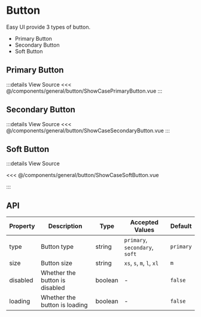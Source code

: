 <script setup lang='ts'>
import ShowCasePrimaryButton from './ShowCasePrimaryButton.vue'
import ShowCaseSecondaryButton from './ShowCaseSecondaryButton.vue'
import ShowCaseSoftButton from './ShowCaseSoftButton.vue'
</script>

# Button

Easy UI provide 3 types of button.

- Primary Button
- Secondary Button
- Soft Button

## Primary Button

<ShowCasePrimaryButton />
:::details View Source
<<< @/components/general/button/ShowCasePrimaryButton.vue
:::

## Secondary Button

<ShowCaseSecondaryButton />

:::details View Source
<<< @/components/general/button/ShowCaseSecondaryButton.vue
:::

## Soft Button

<ShowCaseSoftButton />

:::details View Source

<<< @/components/general/button/ShowCaseSoftButton.vue

:::

## API

| Property | Description                    | Type    | Accepted Values                | Default   |
| -------- | ------------------------------ | ------- | ------------------------------ | --------- |
| type     | Button type                    | string  | `primary`, `secondary`, `soft` | `primary` |
| size     | Button size                    | string  | `xs`, `s`, `m`, `l`, `xl`      | `m`       |
| disabled | Whether the button is disabled | boolean | -                              | `false`   |
| loading  | Whether the button is loading  | boolean | -                              | `false`   |
